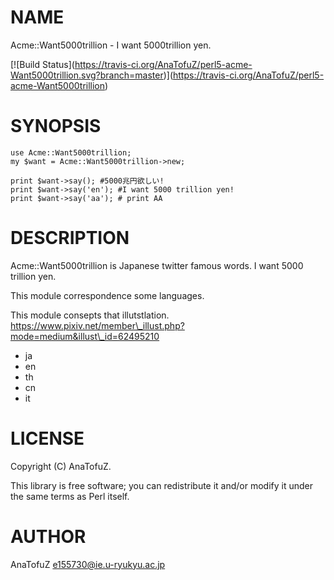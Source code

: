 # NAME

Acme::Want5000trillion - I want 5000trillion yen.

\[!\[Build Status\](https://travis-ci.org/AnaTofuZ/perl5-acme-Want5000trillion.svg?branch=master)\](https://travis-ci.org/AnaTofuZ/perl5-acme-Want5000trillion)

# SYNOPSIS

    use Acme::Want5000trillion;
    my $want = Acme::Want5000trillion->new;

    print $want->say(); #5000兆円欲しい!
    print $want->say('en'); #I want 5000 trillion yen!
    print $want->say('aa'); # print AA

# DESCRIPTION

Acme::Want5000trillion is Japanese twitter famous words.
I want 5000 trillion yen.

This module correspondence some languages.

This module consepts that illutstlation.
https://www.pixiv.net/member\_illust.php?mode=medium&illust\_id=62495210

- ja 
- en
- th
- cn
- it 

# LICENSE

Copyright (C) AnaTofuZ.

This library is free software; you can redistribute it and/or modify
it under the same terms as Perl itself.

# AUTHOR

AnaTofuZ <e155730@ie.u-ryukyu.ac.jp>
